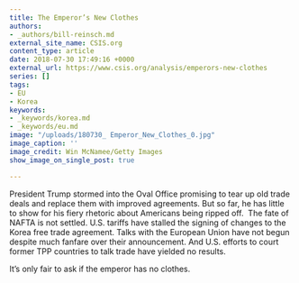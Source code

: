 ```yaml
---
title: The Emperor’s New Clothes
authors:
- _authors/bill-reinsch.md
external_site_name: CSIS.org
content_type: article
date: 2018-07-30 17:49:16 +0000
external_url: https://www.csis.org/analysis/emperors-new-clothes
series: []
tags:
- EU
- Korea
keywords:
- _keywords/korea.md
- _keywords/eu.md
image: "/uploads/180730_ Emperor_New_Clothes_0.jpg"
image_caption: ''
image_credit: Win McNamee/Getty Images
show_image_on_single_post: true

---
```

President Trump stormed into the Oval Office promising to tear up old trade deals and replace them with improved agreements. But so far, he has little to show for his fiery rhetoric about Americans being ripped off.  The fate of NAFTA is not settled. U.S. tariffs have stalled the signing of changes to the Korea free trade agreement. Talks with the European Union have not begun despite much fanfare over their announcement. And U.S. efforts to court former TPP countries to talk trade have yielded no results. 

It’s only fair to ask if the emperor has no clothes.
